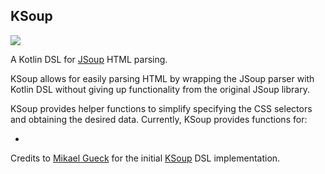 ## KSoup

[![](https://jitpack.io/v/timtimmahh/ksoup.svg)](https://jitpack.io/#timtimmahh/ksoup)

A Kotlin DSL for [JSoup](https://jsoup.org/) HTML parsing.

KSoup allows for easily parsing HTML by wrapping the JSoup parser with Kotlin DSL without giving up functionality from the original JSoup library.

KSoup provides helper functions to simplify specifying the CSS selectors and obtaining the desired data. 
Currently, KSoup provides functions for:

* 


Credits to [Mikael Gueck](https://github.com/mikaelhg) for the initial [KSoup](https://github.com/mikaelhg/ksoup.git) DSL implementation.
